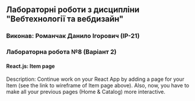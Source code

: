 ## Лабораторні роботи з дисципліни "Вебтехнології та вебдизайн"

### Виконав: Романчак Данило Ігорович (ІР-21)
### Лабораторна робота №8 (Варіант 2)

#### React.js: Item page

Description: Continue work on your React App by adding a page for  your 
Item (see the link to wireframe of Item page above). Also, now, you have to
make all your previous pages (Home & Catalog) more interactive.
